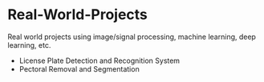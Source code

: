 # Real-World-Projects
Real world projects using image/signal processing, machine learning, deep learning, etc.

- License Plate Detection and Recognition System
- Pectoral Removal and Segmentation
